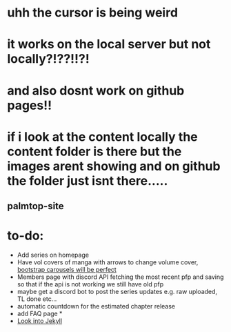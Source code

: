 # uhh the cursor is being weird
# it works on the local server but not locally?!??!!?!
# and also dosnt work on github pages!!
# if i look at the content locally the content folder is there but the images arent showing and on github the folder just isnt there.....

## palmtop-site

# to-do:

* Add series on homepage
* Have vol covers of manga with arrows to change volume cover, [bootstrap carousels will be perfect](https://getbootstrap.com/docs/4.0/components/carousel/ "Bootstrap site")
* Members page with discord API fetching the most recent pfp and saving so that if the api is not working we still have old pfp
* maybe get a discord bot to post the series updates e.g. raw uploaded, TL done etc...
* automatic countdown for the estimated chapter release
* add FAQ page
    * 
* [Look into Jekyll](https://jekyllrb.com "Jekyll's Homepage")

